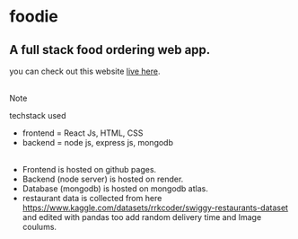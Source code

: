 # foodie

## A full stack food ordering web app.

you can check out this website [live here](https://heal333.github.io/foodie/).
<br/>
<br/>

> [!NOTE]
> techstack used

-   frontend = React Js, HTML, CSS
-   backend = node js, express js, mongodb
    <br/>
    <br/>

*   Frontend is hosted on github pages.
*   Backend (node server) is hosted on render.
*   Database (mongodb) is hosted on mongodb atlas.
*   restaurant data is collected from here https://www.kaggle.com/datasets/rrkcoder/swiggy-restaurants-dataset and edited with pandas too add random delivery time and Image coulums.
